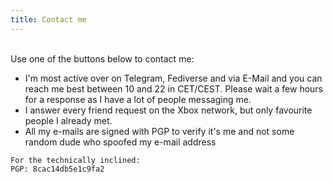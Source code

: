 ```yaml
---
title: Contact me
---
```

<style>
.fa-matrix-org {
  font-family: ForkAwesome !important;
}
</style>

<br>

<div id="discord"></div>

<div id="socialbuttons">
Use one of the buttons below to contact me:

<a href="https://koyu.space/@koyuchan" target="_blank" class="social" rel="me noopener"><i class="fab fa-mastodon"></i></a> <a href="https://t.me/bubblineyuri" class="social" target="_blank" rel="noopener"><i class="fab fa-telegram"></i></a> <a href="https://steamcommunity.com/id/bubblineyuri" class="social" target="_blank" rel="noopener"><i class="fab fa-steam"></i></a>  <a href="http://live.xbox.com/Profile?Gamertag=bubblineyuri" class="social" target="_blank" rel="noopener"><i class="fab fa-xbox"></i></a> <a href="mailto:me@koyu.space" class="social" rel="noopener"><i class="fa fa-envelope"></i></a>

</div>

* I'm most active over on Telegram, Fediverse and via E-Mail and you can reach me best between 10 and 22 in CET/CEST. Please wait a few hours for a response as I have a lot of people messaging me.
* I answer every friend request on the Xbox network, but only favourite people I already met.
* All my e-mails are signed with PGP to verify it's me and not some random dude who spoofed my e-mail address

```
For the technically inclined:
PGP: 8cac14db5e1c9fa2
```